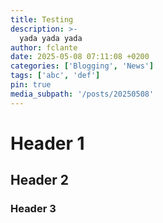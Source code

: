 ```yaml
---
title: Testing
description: >-
  yada yada yada
author: fclante
date: 2025-05-08 07:11:08 +0200
categories: ['Blogging', 'News']
tags: ['abc', 'def']
pin: true
media_subpath: '/posts/20250508'
---
```


# Header 1
## Header 2
### Header 3
